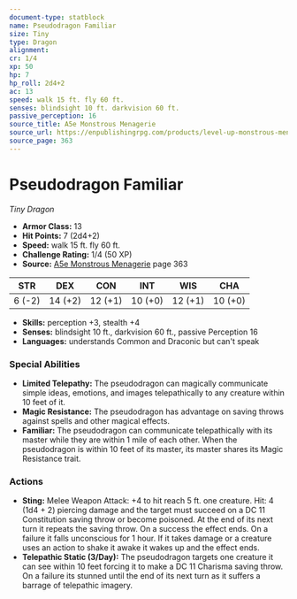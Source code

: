 ```yaml
---
document-type: statblock
name: Pseudodragon Familiar
size: Tiny
type: Dragon
alignment: 
cr: 1/4
xp: 50
hp: 7
hp_roll: 2d4+2
ac: 13
speed: walk 15 ft. fly 60 ft.
senses: blindsight 10 ft. darkvision 60 ft. 
passive_perception: 16
source_title: A5e Monstrous Menagerie
source_url: https://enpublishingrpg.com/products/level-up-monstrous-menagerie-a5e
source_page: 363
---
```


# Pseudodragon Familiar

*Tiny* *Dragon*

- **Armor Class:** 13
- **Hit Points:** 7 (2d4+2)
- **Speed:** walk 15 ft. fly 60 ft.
- **Challenge Rating:** 1/4 (50 XP)
- **Source:** [A5e Monstrous Menagerie](https://enpublishingrpg.com/products/level-up-monstrous-menagerie-a5e) page 363

| STR | DEX | CON | INT | WIS | CHA |
| --- | --- | --- | --- | --- | --- |
| 6 (-2) | 14 (+2) | 12 (+1) | 10 (+0) | 12 (+1) | 10 (+0) |

- **Skills:** perception +3, stealth +4
- **Senses:** blindsight 10 ft., darkvision 60 ft., passive Perception 16
- **Languages:** understands Common and Draconic but can't speak

### Special Abilities

- **Limited Telepathy:** The pseudodragon can magically communicate simple ideas, emotions, and images telepathically to any creature within 10 feet of it.
- **Magic Resistance:** The pseudodragon has advantage on saving throws against spells and other magical effects.
- **Familiar:** The pseudodragon can communicate telepathically with its master while they are within 1 mile of each other. When the pseudodragon is within 10 feet of its master, its master shares its Magic Resistance trait.

### Actions

- **Sting:** Melee Weapon Attack: +4 to hit  reach 5 ft.  one creature. Hit: 4 (1d4 + 2) piercing damage  and the target must succeed on a DC 11 Constitution saving throw or become poisoned. At the end of its next turn  it repeats the saving throw. On a success  the effect ends. On a failure  it falls unconscious for 1 hour. If it takes damage  or a creature uses an action to shake it awake  it wakes up  and the effect ends.
- **Telepathic Static (3/Day):** The pseudodragon targets one creature it can see within 10 feet  forcing it to make a DC 11 Charisma saving throw. On a failure  its stunned until the end of its next turn as it suffers a barrage of telepathic imagery.
